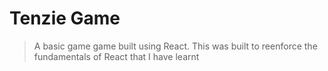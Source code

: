 # Tenzie Game
> A basic game game built using React. This was built to reenforce the fundamentals of React that I have learnt
